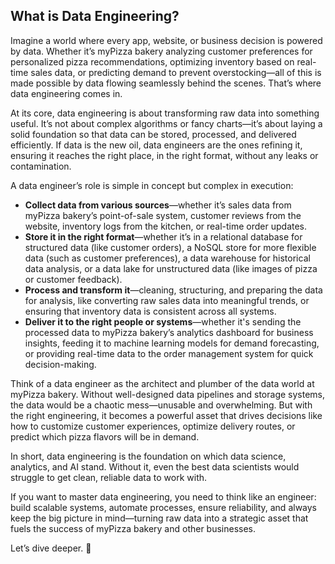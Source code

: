 ## What is Data Engineering?

Imagine a world where every app, website, or business decision is powered by data. Whether it’s myPizza bakery analyzing customer preferences for personalized pizza recommendations, optimizing inventory based on real-time sales data, or predicting demand to prevent overstocking—all of this is made possible by data flowing seamlessly behind the scenes. That’s where data engineering comes in.

At its core, data engineering is about transforming raw data into something useful. It’s not about complex algorithms or fancy charts—it’s about laying a solid foundation so that data can be stored, processed, and delivered efficiently. If data is the new oil, data engineers are the ones refining it, ensuring it reaches the right place, in the right format, without any leaks or contamination.

A data engineer’s role is simple in concept but complex in execution:

- **Collect data from various sources**—whether it’s sales data from myPizza bakery’s point-of-sale system, customer reviews from the website, inventory logs from the kitchen, or real-time order updates.
- **Store it in the right format**—whether it’s in a relational database for structured data (like customer orders), a NoSQL store for more flexible data (such as customer preferences), a data warehouse for historical data analysis, or a data lake for unstructured data (like images of pizza or customer feedback).
- **Process and transform it**—cleaning, structuring, and preparing the data for analysis, like converting raw sales data into meaningful trends, or ensuring that inventory data is consistent across all systems.
- **Deliver it to the right people or systems**—whether it's sending the processed data to myPizza bakery’s analytics dashboard for business insights, feeding it to machine learning models for demand forecasting, or providing real-time data to the order management system for quick decision-making.

Think of a data engineer as the architect and plumber of the data world at myPizza bakery. Without well-designed data pipelines and storage systems, the data would be a chaotic mess—unusable and overwhelming. But with the right engineering, it becomes a powerful asset that drives decisions like how to customize customer experiences, optimize delivery routes, or predict which pizza flavors will be in demand.

In short, data engineering is the foundation on which data science, analytics, and AI stand. Without it, even the best data scientists would struggle to get clean, reliable data to work with.

If you want to master data engineering, you need to think like an engineer: build scalable systems, automate processes, ensure reliability, and always keep the big picture in mind—turning raw data into a strategic asset that fuels the success of myPizza bakery and other businesses. 

Let’s dive deeper. 🚀
